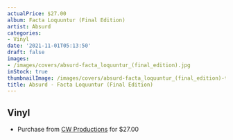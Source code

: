 ```yaml
---
actualPrice: $27.00
album: Facta Loquuntur (Final Edition)
artist: Absurd
categories:
- Vinyl
date: '2021-11-01T05:13:50'
draft: false
images:
- /images/covers/absurd-facta_loquuntur_(final_edition).jpg
inStock: true
thumbnailImage: /images/covers/absurd-facta_loquuntur_(final_edition)-thumb.jpg
title: Absurd - Facta Loquuntur (Final Edition)
---
```


## Vinyl
* Purchase from [CW Productions](https://shop.cwproductions.net/products/absurd-facta-loquuntur-final-edition-lp-1) for $27.00
